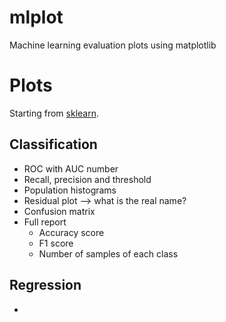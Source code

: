 # mlplot
Machine learning evaluation plots using matplotlib

# Plots

Starting from [sklearn](http://scikit-learn.org/stable/modules/model_evaluation.html).

## Classification

- ROC with AUC number
- Recall, precision and threshold
- Population histograms
- Residual plot --> what is the real name?
- Confusion matrix
- Full report
  - Accuracy score
  - F1 score
  - Number of samples of each class
  
## Regression

- 
